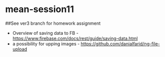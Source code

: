 # mean-session11
##See ver3 branch for homework assignment
* Overview of saving data to FB - https://www.firebase.com/docs/rest/guide/saving-data.html
* a possibility for upping images - https://github.com/danialfarid/ng-file-upload
